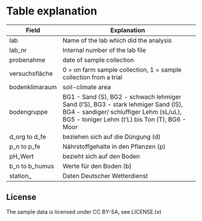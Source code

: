 # Table explanation

| Field | Explanation |
|-|-|
| lab | Name of the lab which did the analysis |
| lab_nr | Internal number of the lab file |
| probenahme | date of sample collection |
| versuchsfläche | 0 = on farm sample collection, 1 = sample collection from a trial |
| bodenklimaraum | soil-climate area |
| bodengruppe | BG1 - Sand (S), BG2 - schwach lehmiger Sand (l’S), BG3 - stark lehmiger Sand (lS), BG4 - sandiger/ schluffiger Lehm (sL/uL), BG5 - toniger Lehm (t’L) bis Ton (T), BG6 - Moor |
| d_org to d_fe |	beziehen sich auf die Düngung (d) |
| p_n to  p_fe | Nährstoffgehalte in den Pflanzen (p) |
| pH_Wert	| bezieht sich auf den Boden |
| b_n to b_humus | Werte für den Boden (b) |
| station_ | Daten Deutscher Wetterdienst |

## License

The sample data is licensed under CC BY-SA, see LICENSE.txt
